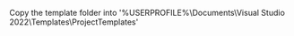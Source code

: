 Copy the template folder into '%USERPROFILE%\Documents\Visual Studio 2022\Templates\ProjectTemplates'